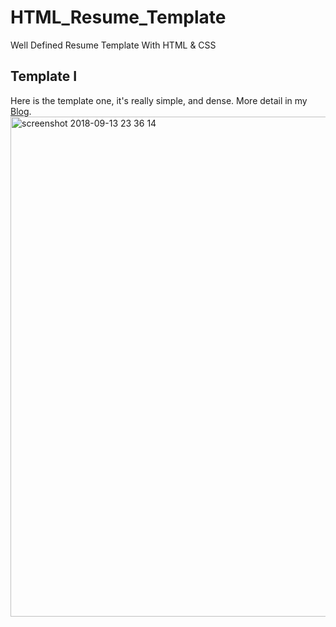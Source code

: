 # HTML_Resume_Template
Well Defined Resume Template With HTML &amp; CSS

## Template I
Here is the template one, it's really simple, and dense.
More detail in my [Blog](https://levispace.wordpress.com/2018/08/24/resume-template/).
<img width="800" alt="screenshot 2018-09-13 23 36 14" src="https://user-images.githubusercontent.com/37234961/45529990-f0ae9a80-b7ad-11e8-9855-10c16b986248.png">
